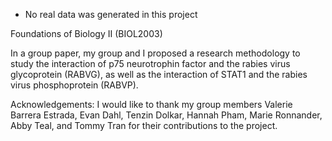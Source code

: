* No real data was generated in this project 

Foundations of Biology II (BIOL2003)

In a group paper, my group and I proposed a research methodology to study the interaction of p75 neurotrophin factor and the rabies virus glycoprotein (RABVG), 
as well as the interaction of STAT1 and the rabies virus phosphoprotein (RABVP).

Acknowledgements: I would like to thank my group members Valerie Barrera Estrada, Evan Dahl, Tenzin Dolkar, Hannah Pham, Marie Ronnander, Abby Teal, and Tommy Tran
for their contributions to the project.
